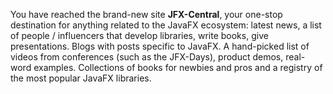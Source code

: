 You have reached the brand-new site **JFX-Central**, your one-stop destination for anything
related to the JavaFX ecosystem: latest news, a list of people / influencers that develop libraries, 
write books, give presentations. Blogs with posts specific to JavaFX. A hand-picked list of videos from 
conferences (such as the JFX-Days), product demos, real-word examples. Collections of books for newbies 
and pros and a registry of the most popular JavaFX libraries.